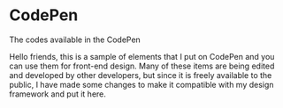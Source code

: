 # CodePen
 The codes available in the CodePen


Hello friends, this is a sample of elements that I put on CodePen and you can use them for front-end design. Many of these items are being edited and developed by other developers, but since it is freely available to the public, I have made some changes to make it compatible with my design framework and put it here.

